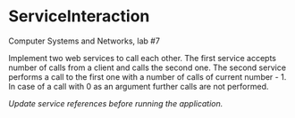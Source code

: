 # ServiceInteraction
Computer Systems and Networks, lab #7

Implement two web services to call each other. 
The first service accepts number of calls from a client and calls the second one.
The second service performs a call to the first one with a number of calls of current number - 1.
In case of a call with 0 as an argument further calls are not performed.

<i>Update service references before running the application.</i>
